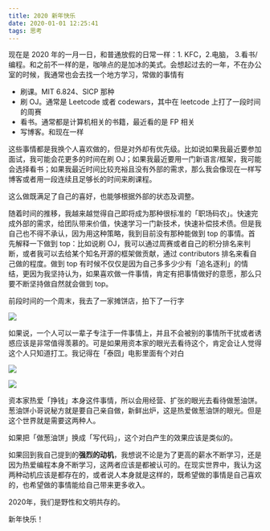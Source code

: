 ```yaml
---
title: 2020 新年快乐
date: 2020-01-01 12:25:41
tags: 思考
---
```

现在是 2020 年的一月一日，和普通放假的日常一样：1. KFC，2.电脑， 3.看书/编程。和之前不一样的是，咖啡点的是加冰的美式。会想起过去的一年，不在办公室的时候，我通常也会去找一个地方学习，常做的事情有

- 刷课。MIT 6.824、SICP 那种
- 刷 OJ。通常是 Leetcode 或者 codewars，其中在 leetcode 上打了一段时间的周赛
- 看书。通常都是计算机相关的书籍，最近看的是 FP 相关
- 写博客。和现在一样

这些事情都是我换个人喜欢做的，但是对外却有优先级。比如说如果我最近要参加面试，我可能会花更多的时间在刷 OJ；如果我最近要用一门新语言/框架，我可能会选择看书；如果我最近时间比较充裕且没有外部的需求，那么我会像现在一样写博客或者用一段连续且足够长的时间来刷课程。

这么做既满足了自己的喜好，也能够根据外部的状态及调整。

随着时间的推移，我越来越觉得自己即将成为那种很标准的「职场码农」。快速完成外部的需求，给团队带来价值，快速学习一门新技术，快速补偿技术债。但是我自己也不得不承认，因为用这种策略，我到目前没有那种能做到 top 的事情。首先解释一下做到 top：比如说刷 OJ，我可以通过周赛或者自己的积分排名来判断，或者我可以去给某个知名开源的框架做贡献，通过 contributors 排名来看自己做的程度。做到 top 有时候不仅仅是因为自己多多少少有「追名逐利」的情结，更因为我坚持认为，如果喜欢做一件事情，肯定有把事情做好的意愿，那么只要不断坚持做自然就会做到 top。

前段时间的一个周末，我去了一家摊饼店，拍下了一行字

![](http://ww1.sinaimg.cn/mw690/a67b702fgy1gagzjtfpp5j20u01407fd.jpg)

如果说，一个人可以一辈子专注于一件事情上，并且不会被别的事情所干扰或者诱惑应该是非常值得羡慕的。可是如果用资本家的眼光去看待这个，肯定会让人觉得这个人只知道打工。我记得在「泰囧」电影里面有个对白

![](http://ww1.sinaimg.cn/mw690/a67b702fgy1gah030l1rhj20rs0doq4n.jpg)

![](http://ww1.sinaimg.cn/mw690/a67b702fgy1gah03e89o2j20rt0dt40p.jpg)

资本家热爱「挣钱」本身这件事情，所以会用经营、扩张的眼光去看待做葱油饼。葱油饼小哥说秘方就是要自己亲自做，新鲜出炉，这是热爱做葱油饼的眼光。但是这个世界就是需要这两种人。

如果把「做葱油饼」换成「写代码」，这个对白产生的效果应该是类似的。

如果回到我自己提到的**强烈的动机**，我想说不论是为了更高的薪水不断学习，还是因为热爱编程本身不断学习，这两者应该是都被认可的。在现实世界中，我认为这两种动机应该是都存在的，或者说人本身就是这样的，既希望做的事情是自己喜欢的，也希望做的事情能给自己带来更多收入。

2020年，我们是野性和文明共存的。

新年快乐！
